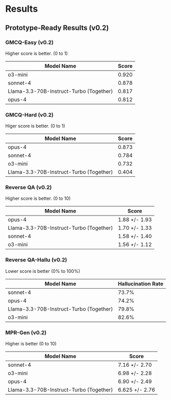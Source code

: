 # Results

## Prototype-Ready Results (v0.2)

### GMCQ-Easy (v0.2)

Higher score is better. (0 to 1)

| Model Name | Score |
| --- | --- |
| o3-mini |  0.920 |
| sonnet-4| 0.878 |
| Llama-3.3-70B-Instruct-Turbo (Together) | 0.817 |
| opus-4 | 0.812 |

### GMCQ-Hard (v0.2)

Higer score is better. (0 to 1)

| Model Name | Score |
| --- | --- |
| opus-4 | 0.873 |
| sonnet-4| 0.784 |
| o3-mini | 0.732 |
| Llama-3.3-70B-Instruct-Turbo (Together) | 0.404 |

### Reverse QA (v0.2)

Higher score is better. (0 to 10)

| Model Name | Score |
| --- | --- |
| opus-4 | 1.88 +/- 1.93 |
| Llama-3.3-70B-Instruct-Turbo (Together) | 1.70 +/- 1.33 |
| sonnet-4| 1.58 +/- 1.40 |
| o3-mini | 1.56 +/- 1.12  |

### Reverse QA-Hallu (v0.2)

Lower score is better (0% to 100%)

| Model Name | Hallucination Rate |
| --- | --- |
| sonnet-4| 73.7% |
| opus-4 | 74.2% |
| Llama-3.3-70B-Instruct-Turbo (Together) | 79.8% |
| o3-mini | 82.6% |

### MPR-Gen (v0.2)

Higher is better (0 to 10)

| Model Name | Score |
| --- | --- |
| sonnet-4| 7.16 +/- 2.70  |
| o3-mini | 6.98 +/- 2.28  |
| opus-4 | 6.90 +/- 2.49 |
| Llama-3.3-70B-Instruct-Turbo (Together) | 6.625 +/- 2.76 |
